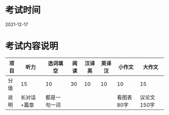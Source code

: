 # 考试时间
2021-12-17
# 考试内容说明
| 项目 | 听力        | 选词填空     | 阅读 | 汉译英 | 英译汉 | 小作文     | 大作文      |
| ---- | ----------- | ------------ | ---- | ------ | ------ | ---------- | ----------- |
| 分值 | 15          | 10           | 30   | 10     | 10     | 10         | 15          |
| 说明 | 长对话+篇章 | 都是一句一词 |      |        |        | 看图表80字 | 议论文150字 |

